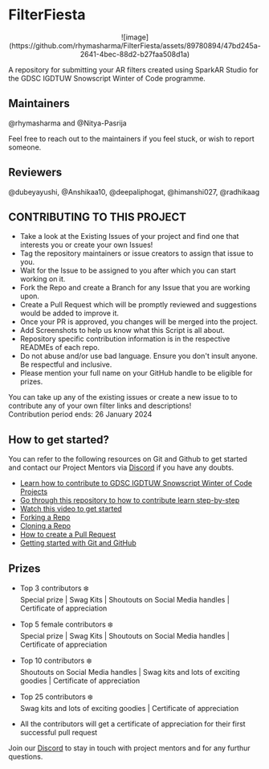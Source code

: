 # FilterFiesta

<p align="center">
  ![image](https://github.com/rhymasharma/FilterFiesta/assets/89780894/47bd245a-2641-4bec-88d2-b27faa508d1a)

</p> 

A repository for submitting your AR filters created using SparkAR Studio for the GDSC IGDTUW Snowscript Winter of Code programme.

## Maintainers
@rhymasharma and @Nitya-Pasrija

Feel free to reach out to the maintainers if you feel stuck, or wish to report someone.

## Reviewers
@dubeyayushi, @Anshikaa10, @deepaliphogat, @himanshi027, @radhikaag

## CONTRIBUTING TO THIS PROJECT

- Take a look at the Existing Issues of your project and find one that interests you or create your own Issues!
- Tag the repository maintainers or issue creators to assign that issue to you.
- Wait for the Issue to be assigned to you after which you can start working on it.
- Fork the Repo and create a Branch for any Issue that you are working upon.
- Create a Pull Request which will be promptly reviewed and suggestions would be added to improve it.
- Once your PR is approved, you changes will be merged into the project. 
- Add Screenshots to help us know what this Script is all about.
- Repository specific contribution information is in the respective READMEs of each repo.
- Do not abuse and/or use bad language. Ensure you don't insult anyone. Be respectful and inclusive.
- Please mention your full name on your GitHub handle to be eligible for prizes.


You can take up any of the existing issues or create a new issue to to contribute any of your own filter links and descriptions!<br/> 
Contribution period ends: 26 January 2024


## How to get started?

You can refer to the following resources on Git and Github to get started and contact our Project Mentors via [Discord](https://discord.gg/xTNC4MGB) if you have any doubts.

- [Learn how to contribute to GDSC IGDTUW Snowscript Winter of Code Projects](https://www.youtube.com/watch?v=Hcc1LXldeJk)
- [Go through this repository to how to contribute learn step-by-step](https://github.com/firstcontributions/first-contributions)
- [Watch this video to get started](https://youtu.be/SL5KKdmvJ1U)
- [Forking a Repo](https://help.github.com/en/github/getting-started-with-github/fork-a-repo)
- [Cloning a Repo](https://help.github.com/en/desktop/contributing-to-projects/creating-a-pull-request)
- [How to create a Pull Request](https://opensource.com/article/19/7/create-pull-request-github)
- [Getting started with Git and GitHub](https://towardsdatascience.com/getting-started-with-git-and-github-6fcd0f2d4ac6)



## Prizes 
- Top 3 contributors ❄️<br/> 
Special prize | Swag Kits | Shoutouts on Social Media handles | Certificate of appreciation

- Top 5 female contributors ❄️ <br/>
Special prize | Swag Kits | Shoutouts on Social Media handles | Certificate of appreciation

- Top 10 contributors ❄️ <br/>
Shoutouts on Social Media handles | Swag kits and lots of exciting goodies | Certificate of appreciation

- Top 25 contributors ❄️ <br/>
Swag kits and lots of exciting goodies | Certificate of appreciation

- All the contributors will get a certificate of appreciation for their first successful pull request


Join our [Discord](https://discord.gg/KKFUVma6) to stay in touch with project mentors and for any furthur questions. 

